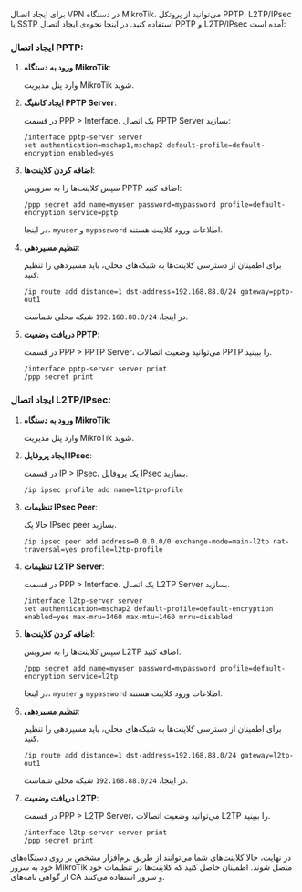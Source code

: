 برای ایجاد اتصال VPN در دستگاه MikroTik، می‌توانید از پروتکل PPTP، L2TP/IPsec یا SSTP استفاده کنید. در اینجا نحوه‌ی ایجاد اتصال PPTP و L2TP/IPsec آمده است:

### ایجاد اتصال PPTP:

1. **ورود به دستگاه MikroTik**:

   وارد پنل مدیریت MikroTik شوید.

2. **ایجاد کانفیگ PPTP Server**:

   در قسمت PPP > Interface، یک اتصال PPTP Server بسازید:

   ```
   /interface pptp-server server
   set authentication=mschap1,mschap2 default-profile=default-encryption enabled=yes
   ```

3. **اضافه کردن کلاینت‌ها**:

   سپس کلاینت‌ها را به سرویس PPTP اضافه کنید:

   ```
   /ppp secret add name=myuser password=mypassword profile=default-encryption service=pptp
   ```

   در اینجا، `myuser` و `mypassword` اطلاعات ورود کلاینت هستند.

4. **تنظیم مسیردهی**:

   برای اطمینان از دسترسی کلاینت‌ها به شبکه‌های محلی، باید مسیردهی را تنظیم کنید:

   ```
   /ip route add distance=1 dst-address=192.168.88.0/24 gateway=pptp-out1
   ```

   در اینجا، `192.168.88.0/24` شبکه محلی شماست.

5. **دریافت وضعیت PPTP**:

   در قسمت PPP > PPTP Server، می‌توانید وضعیت اتصالات PPTP را ببینید.

   ```
   /interface pptp-server server print
   /ppp secret print
   ```

### ایجاد اتصال L2TP/IPsec:

1. **ورود به دستگاه MikroTik**:

   وارد پنل مدیریت MikroTik شوید.

2. **ایجاد پروفایل IPsec**:

   در قسمت IP > IPsec، یک پروفایل IPsec بسازید.

   ```
   /ip ipsec profile add name=l2tp-profile
   ```

3. **تنظیمات IPsec Peer**:

   حالا یک IPsec peer بسازید.

   ```
   /ip ipsec peer add address=0.0.0.0/0 exchange-mode=main-l2tp nat-traversal=yes profile=l2tp-profile
   ```

4. **تنظیمات L2TP Server**:

   در قسمت PPP > Interface، یک اتصال L2TP Server بسازید.

   ```
   /interface l2tp-server server
   set authentication=mschap2 default-profile=default-encryption enabled=yes max-mru=1460 max-mtu=1460 mrru=disabled
   ```

5. **اضافه کردن کلاینت‌ها**:

   سپس کلاینت‌ها را به سرویس L2TP اضافه کنید.

   ```
   /ppp secret add name=myuser password=mypassword profile=default-encryption service=l2tp
   ```

   در اینجا، `myuser` و `mypassword` اطلاعات ورود کلاینت هستند.

6. **تنظیم مسیردهی**:

   برای اطمینان از دسترسی کلاینت‌ها به شبکه‌های محلی، باید مسیردهی را تنظیم کنید.

   ```
   /ip route add distance=1 dst-address=192.168.88.0/24 gateway=l2tp-out1
   ```

   در اینجا، `192.168.88.0/24` شبکه محلی شماست.

7. **دریافت وضعیت L2TP**:

   در قسمت PPP > L2TP Server، می‌توانید وضعیت اتصالات L2TP را ببینید.

   ```
   /interface l2tp-server server print
   /ppp secret print
   ```

در نهایت، حالا کلاینت‌های شما می‌توانند از طریق نرم‌افزار مشخص بر روی دستگاه‌های خود به سرور MikroTik متصل شوند. اطمینان حاصل کنید که کلاینت‌ها در تنظیمات خود از گواهی نامه‌های CA و سرور استفاده می‌کنند.

